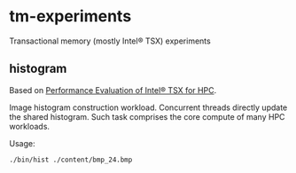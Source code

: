 tm-experiments
==============

Transactional memory (mostly Intel® TSX) experiments

histogram
---------
Based on [Performance Evaluation of Intel® TSX for
HPC](http://pcl.intel-research.net/publications/SC13-TSX.pdf).

Image histogram construction workload. Concurrent threads directly update the
shared histogram. Such task comprises the core compute of many HPC workloads.

Usage:

    ./bin/hist ./content/bmp_24.bmp
